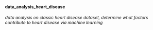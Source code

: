 #### data_analysis_heart_disease
###### data analysis on classic heart disease dataset, determine what factors contribute to heart disease via machine learning
